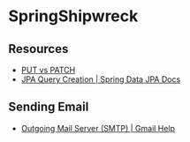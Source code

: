 # SpringShipwreck

## Resources
- [PUT vs PATCH](https://stackoverflow.com/questions/28459418/use-of-put-vs-patch-methods-in-rest-api-real-life-scenarios)
- [JPA Query Creation | Spring Data JPA Docs](https://docs.spring.io/spring-data/jpa/docs/current/reference/html/#jpa.query-methods.query-creation)

## Sending Email
- [Outgoing Mail Server (SMTP) | Gmail Help](https://support.google.com/mail/answer/7126229#zippy=%2Cstep-change-smtp-other-settings-in-your-email-client)